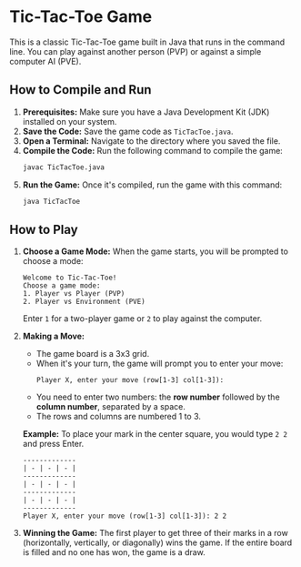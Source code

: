 # Tic-Tac-Toe Game

This is a classic Tic-Tac-Toe game built in Java that runs in the command line. You can play against another person (PVP) or against a simple computer AI (PVE).

## How to Compile and Run

1.  **Prerequisites:** Make sure you have a Java Development Kit (JDK) installed on your system.
2.  **Save the Code:** Save the game code as `TicTacToe.java`.
3.  **Open a Terminal:** Navigate to the directory where you saved the file.
4.  **Compile the Code:** Run the following command to compile the game:
    ```sh
    javac TicTacToe.java
    ```
5.  **Run the Game:** Once it's compiled, run the game with this command:
    ```sh
    java TicTacToe
    ```

## How to Play

1.  **Choose a Game Mode:** When the game starts, you will be prompted to choose a mode:
    ```
    Welcome to Tic-Tac-Toe!
    Choose a game mode:
    1. Player vs Player (PVP)
    2. Player vs Environment (PVE)
    ```
    Enter `1` for a two-player game or `2` to play against the computer.

2.  **Making a Move:**
    * The game board is a 3x3 grid.
    * When it's your turn, the game will prompt you to enter your move:
        ```
        Player X, enter your move (row[1-3] col[1-3]):
        ```
    * You need to enter two numbers: the **row number** followed by the **column number**, separated by a space.
    * The rows and columns are numbered 1 to 3.

    **Example:** To place your mark in the center square, you would type `2 2` and press Enter.

    ```
    -------------
    | - | - | - |
    -------------
    | - | - | - |
    -------------
    | - | - | - |
    -------------
    Player X, enter your move (row[1-3] col[1-3]): 2 2
    ```

3.  **Winning the Game:**
    The first player to get three of their marks in a row (horizontally, vertically, or diagonally) wins the game. If the entire board is filled and no one has won, the game is a draw.
